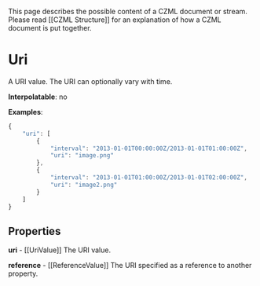 This page describes the possible content of a CZML document or stream.  Please read [[CZML Structure]] for an explanation of how a CZML document is put together.

# Uri

A URI value.  The URI can optionally vary with time.

**Interpolatable**: no

**Examples**:

```javascript
{
    "uri": [
        {
            "interval": "2013-01-01T00:00:00Z/2013-01-01T01:00:00Z",
            "uri": "image.png"
        },
        {
            "interval": "2013-01-01T01:00:00Z/2013-01-01T02:00:00Z",
            "uri": "image2.png"
        }
    ]
}
```

## Properties

**uri** - [[UriValue]]
The URI value.


**reference** - [[ReferenceValue]]
The URI specified as a reference to another property.


